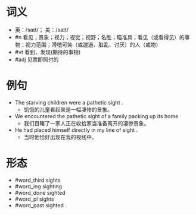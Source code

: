 # 词义
- 英：/saɪt/； 美：/saɪt/
- #n 看见；景象；视力；视觉；视野；名胜；瞄准具；看见（或看得见）的事物；视力范围；滑稽可笑（或邋遢、脏乱、讨厌）的人（或物）
- #vt 看到，发现(期待的事物)
- #adj 见票即照付的
# 例句
- The starving children were a pathetic sight .
	- 饥饿的儿童看起来是一幅凄惨的景象。
- We encountered the pathetic sight of a family packing up its home
	- 我们目睹了一家人正在收拾家当准备离开的凄惨景象。
- He had placed himself directly in my line of sight .
	- 当时他恰好出现在我的视线中。
# 形态
- #word_third sights
- #word_ing sighting
- #word_done sighted
- #word_pl sights
- #word_past sighted
